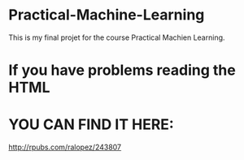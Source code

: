 # Practical-Machine-Learning
This is my final projet for the course Practical Machien Learning.
# If you have problems reading the HTML 
# YOU CAN FIND IT HERE:
<http://rpubs.com/ralopez/243807>

